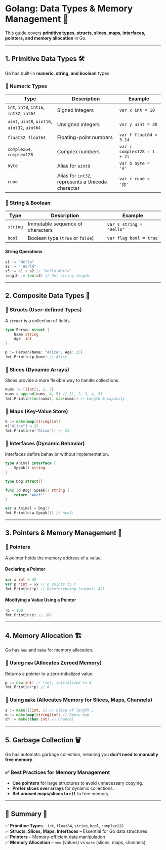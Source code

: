 # **Golang: Data Types & Memory Management** 🚀  

This guide covers **primitive types, structs, slices, maps, interfaces, pointers, and memory allocation** in Go.  

---

## **1. Primitive Data Types** 🛠️  
Go has built-in **numeric, string, and boolean** types.  

### **🔹 Numeric Types**  
| Type | Description | Example |
|------|-------------|---------|
| `int`, `int8`, `int16`, `int32`, `int64` | Signed integers | `var x int = 10` |
| `uint`, `uint8`, `uint16`, `uint32`, `uint64` | Unsigned integers | `var y uint = 20` |
| `float32`, `float64` | Floating-point numbers | `var f float64 = 3.14` |
| `complex64`, `complex128` | Complex numbers | `var c complex128 = 1 + 2i` |
| `byte` | Alias for `uint8` | `var b byte = 'A'` |
| `rune` | Alias for `int32`, represents a Unicode character | `var r rune = '你'` |

### **🔹 String & Boolean**  
| Type | Description | Example |
|------|-------------|---------|
| `string` | Immutable sequence of characters | `var s string = "Hello"` |
| `bool` | Boolean type (`true` or `false`) | `var flag bool = true` |

#### **String Operations**  
```go
s1 := "Hello"
s2 := " World"
s3 := s1 + s2 // "Hello World"
length := len(s3) // Get string length
```

---

## **2. Composite Data Types** 🎯  

### **🔹 Structs (User-defined Types)**  
A `struct` is a collection of fields.  
```go
type Person struct {
    Name string
    Age  int
}

p := Person{Name: "Alice", Age: 25}
fmt.Println(p.Name) // Alice
```

### **🔹 Slices (Dynamic Arrays)**  
Slices provide a more flexible way to handle collections.  
```go
nums := []int{1, 2, 3}
nums = append(nums, 4, 5) // [1, 2, 3, 4, 5]
fmt.Println(len(nums), cap(nums)) // Length & capacity
```

### **🔹 Maps (Key-Value Store)**  
```go
m := make(map[string]int)
m["Alice"] = 25
fmt.Println(m["Alice"]) // 25
```

### **🔹 Interfaces (Dynamic Behavior)**  
Interfaces define behavior without implementation.  
```go
type Animal interface {
    Speak() string
}

type Dog struct{}

func (d Dog) Speak() string {
    return "Woof!"
}

var a Animal = Dog()
fmt.Println(a.Speak()) // Woof!
```

---

## **3. Pointers & Memory Management** 🧠  

### **🔹 Pointers**  
A pointer holds the memory address of a value.  

#### **Declaring a Pointer**  
```go
var x int = 42
var p *int = &x // p points to x
fmt.Println(*p) // Dereferencing (output: 42)
```

#### **Modifying a Value Using a Pointer**  
```go
*p = 100
fmt.Println(x) // 100
```

---

## **4. Memory Allocation 🏗️**  
Go has `new` and `make` for memory allocation.  

### **🔹 Using `new` (Allocates Zeroed Memory)**  
Returns a pointer to a zero-initialized value.  
```go
p := new(int) // *int, initialized to 0
fmt.Println(*p) // 0
```

### **🔹 Using `make` (Allocates Memory for Slices, Maps, Channels)**  
```go
s := make([]int, 5) // Slice of length 5
m := make(map[string]int) // Empty map
ch := make(chan int) // Channel
```

---

## **5. Garbage Collection 🗑️**  
Go has automatic garbage collection, meaning you **don’t need to manually free memory**.  

### **✅ Best Practices for Memory Management**  
- **Use pointers** for large structures to avoid unnecessary copying.  
- **Prefer slices over arrays** for dynamic collections.  
- **Set unused maps/slices to `nil`** to free memory.  

---

## **🔹 Summary** 🎯  

✅ **Primitive Types** – `int`, `float64`, `string`, `bool`, `complex128`  
✅ **Structs, Slices, Maps, Interfaces** – Essential for Go data structures  
✅ **Pointers** – Memory-efficient data manipulation  
✅ **Memory Allocation** – `new` (values) vs `make` (slices, maps, channels)  

